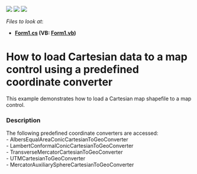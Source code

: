 <!-- default badges list -->
![](https://img.shields.io/endpoint?url=https://codecentral.devexpress.com/api/v1/VersionRange/128576556/14.2.5%2B)
[![](https://img.shields.io/badge/Open_in_DevExpress_Support_Center-FF7200?style=flat-square&logo=DevExpress&logoColor=white)](https://supportcenter.devexpress.com/ticket/details/T208235)
[![](https://img.shields.io/badge/📖_How_to_use_DevExpress_Examples-e9f6fc?style=flat-square)](https://docs.devexpress.com/GeneralInformation/403183)
<!-- default badges end -->
<!-- default file list -->
*Files to look at*:

* **[Form1.cs](./CS/BuildInCoordinateConverters/Form1.cs) (VB: [Form1.vb](./VB/BuildInCoordinateConverters/Form1.vb))**
<!-- default file list end -->
# How to load Cartesian data to a map control using a predefined coordinate converter


This example demonstrates how to load a Cartesian map shapefile to a map control.


<h3>Description</h3>

The following predefined coordinate converters are accessed:<br />- AlbersEqualAreaConicCartesianToGeoConverter<br />- LambertConformalConicCartesianToGeoConverter<br />- TransverseMercatorCartesianToGeoConverter<br />- UTMCartesianToGeoConverter&nbsp;<br />- MercatorAuxiliarySphereCartesianToGeoConverter

<br/>


